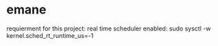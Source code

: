 # emane
requierment for this project:
    real time scheduler enabled:
        sudo sysctl -w kernel.sched_rt_runtime_us=-1